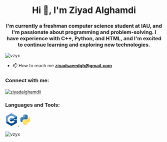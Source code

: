 <h1 align="center">Hi 👋, I'm Ziyad Alghamdi</h1>
<h3 align="center">I'm currently a freshman computer science student at IAU, and I'm passionate about programming and problem-solving. I have experience with C++, Python, and HTML, and I'm excited to continue learning and exploring new technologies.</h3>

<p align="left"> <img src="https://komarev.com/ghpvc/?username=vzyx&label=Profile%20views&color=0e75b6&style=flat" alt="vzyx" /> </p>

- 📫 How to reach me **ziyadsaeedgh@gmail.com**

<h3 align="left">Connect with me:</h3>
<p align="left">
<a href="https://linkedin.com/in/ziyadalghamdii" target="blank"><img align="center" src="https://raw.githubusercontent.com/rahuldkjain/github-profile-readme-generator/master/src/images/icons/Social/linked-in-alt.svg" alt="ziyadalghamdii" height="30" width="40" /></a>
</p>

<h3 align="left">Languages and Tools:</h3>
<p align="left"> <a href="https://www.w3schools.com/cpp/" target="_blank" rel="noreferrer"> <img src="https://raw.githubusercontent.com/devicons/devicon/master/icons/cplusplus/cplusplus-original.svg" alt="cplusplus" width="40" height="40"/> </a> <a href="https://www.python.org" target="_blank" rel="noreferrer"> <img src="https://raw.githubusercontent.com/devicons/devicon/master/icons/python/python-original.svg" alt="python" width="40" height="40"/> </a> </p>

<p><img align="center" src="https://github-readme-stats.vercel.app/api/top-langs?username=vzyx&show_icons=true&locale=en&layout=compact" alt="vzyx" /></p>
